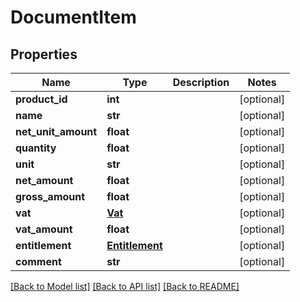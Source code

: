 # DocumentItem

## Properties
Name | Type | Description | Notes
------------ | ------------- | ------------- | -------------
**product_id** | **int** |  | [optional] 
**name** | **str** |  | [optional] 
**net_unit_amount** | **float** |  | [optional] 
**quantity** | **float** |  | [optional] 
**unit** | **str** |  | [optional] 
**net_amount** | **float** |  | [optional] 
**gross_amount** | **float** |  | [optional] 
**vat** | [**Vat**](Vat.md) |  | [optional] 
**vat_amount** | **float** |  | [optional] 
**entitlement** | [**Entitlement**](Entitlement.md) |  | [optional] 
**comment** | **str** |  | [optional] 

[[Back to Model list]](../README.md#documentation-for-models) [[Back to API list]](../README.md#documentation-for-api-endpoints) [[Back to README]](../README.md)

